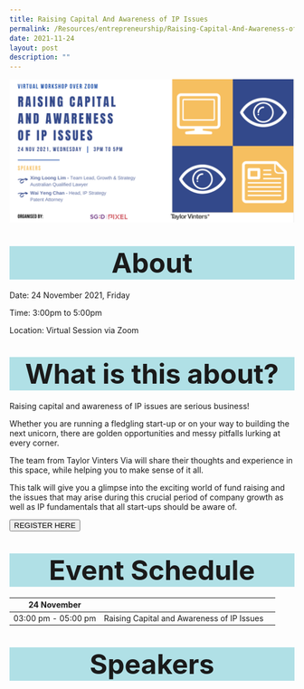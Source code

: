 ```yaml
---
title: Raising Capital And Awareness of IP Issues
permalink: /Resources/entrepreneurship/Raising-Capital-And-Awareness-of-IP-Issues
date: 2021-11-24
layout: post
description: ""
---
```

![Alt text for image on Isomer site](/images/RaisingCapital.png)

<Center>
		<h1 style="background-color:powderblue;">
				<b>
					<font size="+4"> 
						About
					</font>
				</b>
		</h1>
</center>
	
	
Date: 24 November 2021, Friday

Time: 3:00pm to 5:00pm

Location: Virtual Session via Zoom 


<Center>
		<h1 style="background-color:powderblue;">
				<b>
					<font size="+4"> 
						What is this about?
					</font>
				</b>
		</h1>
	</center>

Raising capital and awareness of IP issues are serious business!

 

Whether you are running a fledgling start-up or on your way to building the next unicorn, there are golden opportunities and messy pitfalls lurking at every corner.

 

The team from Taylor Vinters Via will share their thoughts and experience in this space, while helping you to make sense of it all.

 

This talk will give you a glimpse into the exciting world of fund raising and the issues that may arise during this crucial period of company growth as well as IP fundamentals that all start-ups should be aware of.


<a class="btn" href="https://www.imda-pixel.sg/288/participation_form">
		<button type="button" class="btn btn-primary" data-toggle="button" aria-pressed="false" autocomplete="off">
			REGISTER HERE
		</button>
</a>


<Center>
		<h1 style="background-color:powderblue;">
				<b>
					<font size="+4"> 
						Event Schedule 
					</font>
				</b>
		</h1>
	</center>



| 24 November|  |  |
| -------- | -------- | -------- |
| 03:00 pm - 05:00 pm    | Raising Capital and Awareness of IP Issues   |    |


<Center>
		<h1 style="background-color:powderblue;">
				<b>
					<font size="+4"> 
						Speakers
					</font>
				</b>
		</h1>
	</center>
